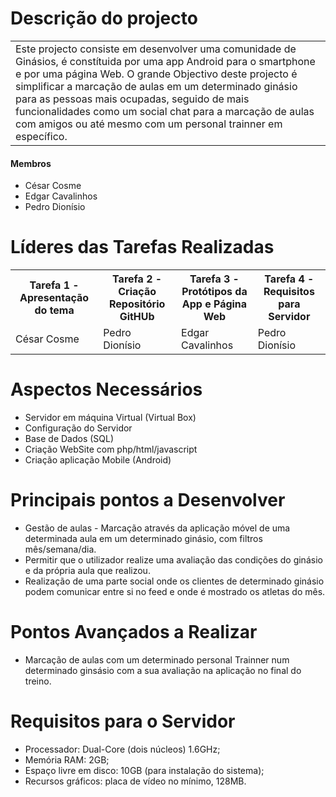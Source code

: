 <h1>Descrição do projecto </h1>

<table>
 
  <tr>
    <td>Este projecto consiste em desenvolver uma comunidade de Ginásios, é constítuida por uma app Android para o smartphone e por uma página Web. O grande Objectivo deste projecto é simplificar a marcação de aulas em um determinado ginásio para as pessoas mais ocupadas, seguido de mais funcionalidades como um social chat para a marcação de aulas com amigos ou até mesmo com um personal trainner em específico. </td>
    
</table>

<h4>Membros </h4>
<ul>
	<li>César Cosme </li>
	<li>Edgar Cavalinhos </li>
	<li>Pedro Dionísio </li>
	</ul>



<h1>Líderes das Tarefas Realizadas </h1>

<table>
  <tr>
    <th>Tarefa 1 - Apresentação do tema</th>
    <th>Tarefa 2 - Criação Repositório GitHUb</th>
    <th>Tarefa 3 - Protótipos da App e Página Web</th>
    <th>Tarefa 4 - Requisitos para Servidor</th>
    
  </tr>
  <tr>
    <td>César Cosme</td>
    <td>Pedro Dionísio</td>
    <td>Edgar Cavalinhos</td>
    <td>Pedro Dionísio</td>
       
    
  </tr>
  
</table>



<h1>Aspectos Necessários</h1>

<ul>
  <li>Servidor em máquina Virtual (Virtual Box)</li>
  <li>Configuração do Servidor </li>
  <li>Base de Dados (SQL)</li>
  <li>Criação WebSite com php/html/javascript</li>
  <li>Criação aplicação Mobile (Android)</li>
</ul>


<h1>Principais pontos a Desenvolver </h1>
 <ul>
 <li> Gestão de aulas - Marcação através da aplicação móvel de uma determinada aula em um determinado ginásio, com filtros mês/semana/dia. </li>
	<li> Permitir que o utilizador realize uma avaliação das condições do ginásio e da própria aula que realizou. </li>
	<li> Realização de uma parte social onde os clientes de determinado ginásio podem comunicar entre si no feed e onde é mostrado os atletas do mês. </li></ul>

	
<h1>Pontos Avançados a Realizar</h1>	
<ul>	
	<li>Marcação de aulas com um determinado personal Trainner num determinado ginsásio com a sua avaliação na aplicação no final do treino.</li></ul>
	
	
<h1>Requisitos para o Servidor</h1>

<ul>
  <li>	Processador: Dual-Core (dois núcleos) 1.6GHz;</li>
  <li>	Memória RAM: 2GB; </li>
  <li>	Espaço livre em disco: 10GB (para instalação do sistema);</li>
  <li> 	Recursos gráficos:  placa de vídeo no  mínimo, 128MB. </li>
 
</ul>
